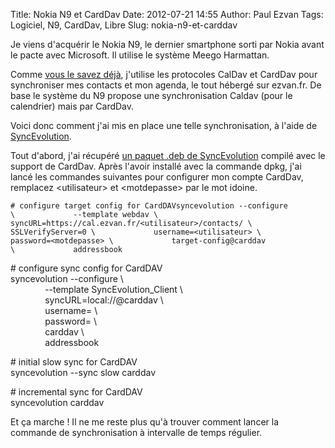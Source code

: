 Title: Nokia N9 et CardDav
Date: 2012-07-21 14:55
Author: Paul Ezvan
Tags: Logiciel, N9, CardDav, Libre
Slug: nokia-n9-et-carddav

Je viens d'acquérir le Nokia N9, le dernier smartphone sorti par Nokia
avant le pacte avec Microsoft. Il utilise le système Meego Harmattan.

Comme [vous le savez déjà](https://www.ezvan.fr/node/62), j'utilise les
protocoles CalDav et CardDav pour synchroniser mes contacts et mon
agenda, le tout hébergé sur ezvan.fr. De base le système du N9 propose
une synchronisation Caldav (pour le calendrier) mais par CardDav.

Voici donc comment j'ai mis en place une telle synchronisation, à l'aide
de [SyncEvolution](https://syncevolution.org/).

Tout d'abord, j'ai récupéré [un paquet .deb de
SyncEvolution](http://www.ezvan.fr/public/logiciels/n9/syncevolution_1.2.2-1_armel.deb)
compilé avec le support de CardDav. Après l'avoir installé avec la
commande dpkg, j'ai lancé les commandes suivantes pour configurer mon
compte CardDav, remplacez &lt;utilisateur&gt; et &lt;motdepasse&gt; par
le mot idoine.

`# configure target config for CardDAVsyncevolution --configure \             --template webdav \             syncURL=https://cal.ezvan.fr/<utilisateur>/contacts/ \             SSLVerifyServer=0 \             username=<utilisateur> \             password=<motdepasse> \             target-config@carddav \             addressbook`

\# configure sync config for CardDAV  
syncevolution --configure \\  
              --template SyncEvolution\_Client \\  
              syncURL=local://@carddav \\  
              username= \\  
              password= \\  
              carddav \\  
              addressbook

\# initial slow sync for CardDAV  
syncevolution --sync slow carddav

\# incremental sync for CardDAV  
syncevolution carddav

Et ça marche ! Il ne me reste plus qu'à trouver comment lancer la
commande de synchronisation à intervalle de temps régulier.

